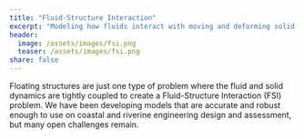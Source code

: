 ```yaml
---
title: "Fluid-Structure Interaction"
excerpt: "Modeling how fluids interact with moving and deforming solid structures."
header:
  image: /assets/images/fsi.png
  teaser: /assets/images/fsi.png
share: false
---
```


Floating structures are just one type of problem where the fluid and
solid dynamics are tightly coupled to create a Fluid-Structure
Interaction (FSI) problem. We have been developing models that are
accurate and robust enough to use on coastal and riverine engineering
design and assessment, but many open challenges remain.

